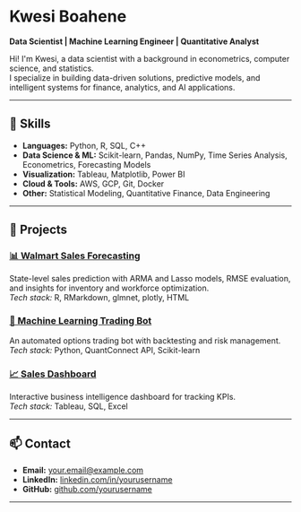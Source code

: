 # Kwesi Boahene

**Data Scientist | Machine Learning Engineer | Quantitative Analyst**

Hi! I'm Kwesi, a data scientist with a background in econometrics, computer science, and statistics.  
I specialize in building data-driven solutions, predictive models, and intelligent systems for finance, analytics, and AI applications.

---

## 🚀 Skills

- **Languages:** Python, R, SQL, C++  
- **Data Science & ML:** Scikit-learn, Pandas, NumPy, Time Series Analysis, Econometrics, Forecasting Models  
- **Visualization:** Tableau, Matplotlib, Power BI  
- **Cloud & Tools:** AWS, GCP, Git, Docker  
- **Other:** Statistical Modeling, Quantitative Finance, Data Engineering

---

## 📂 Projects

### [📊 Walmart Sales Forecasting](https://github.com/kwesibb2/Walmart-Sales)
State-level sales prediction with ARMA and Lasso models, RMSE evaluation, and insights for inventory and workforce optimization.  
*Tech stack:* R, RMarkdown, glmnet, plotly, HTML 

### [🤖 Machine Learning Trading Bot](https://github.com/yourusername/project-link)
An automated options trading bot with backtesting and risk management.  
*Tech stack:* Python, QuantConnect API, Scikit-learn

### [📈 Sales Dashboard](https://github.com/yourusername/project-link)
Interactive business intelligence dashboard for tracking KPIs.  
*Tech stack:* Tableau, SQL, Excel

---

## 📫 Contact

- **Email:** your.email@example.com  
- **LinkedIn:** [linkedin.com/in/yourusername](https://linkedin.com/in/yourusername)  
- **GitHub:** [github.com/yourusername](https://github.com/yourusername)

---
